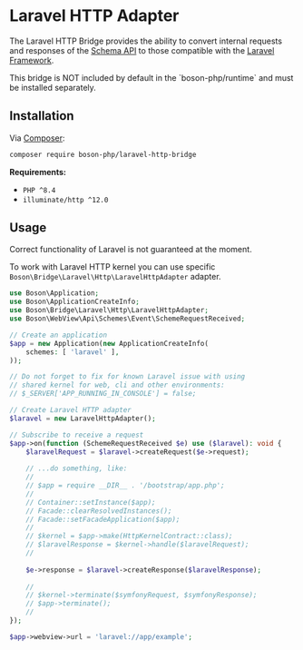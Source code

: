 # Laravel HTTP Adapter

The Laravel HTTP Bridge provides the ability to convert internal requests and 
responses of the [Schema API](schemes-api.md) to those compatible with the 
[Laravel Framework](https://laravel.com).

<note>
This bridge is NOT included by default in the `boson-php/runtime` 
and must be installed separately.
</note>


## Installation

Via [Composer](https://getcomposer.org/doc/01-basic-usage.md#installing-dependencies):

```bash
composer require boson-php/laravel-http-bridge
```

**Requirements:**

* `PHP ^8.4`
* `illuminate/http ^12.0`

## Usage

<warning>
Correct functionality of Laravel is not guaranteed at the moment.
</warning>

To work with Laravel HTTP kernel you can use specific
`Boson\Bridge\Laravel\Http\LaravelHttpAdapter` adapter.

```php
use Boson\Application;
use Boson\ApplicationCreateInfo;
use Boson\Bridge\Laravel\Http\LaravelHttpAdapter;
use Boson\WebView\Api\Schemes\Event\SchemeRequestReceived;

// Create an application
$app = new Application(new ApplicationCreateInfo(
    schemes: [ 'laravel' ],
));

// Do not forget to fix for known Laravel issue with using
// shared kernel for web, cli and other environments:
// $_SERVER['APP_RUNNING_IN_CONSOLE'] = false;

// Create Laravel HTTP adapter
$laravel = new LaravelHttpAdapter();

// Subscribe to receive a request
$app->on(function (SchemeRequestReceived $e) use ($laravel): void {
    $laravelRequest = $laravel->createRequest($e->request);
    
    // ...do something, like:
    // 
    // $app = require __DIR__ . '/bootstrap/app.php';
    //
    // Container::setInstance($app);
    // Facade::clearResolvedInstances();
    // Facade::setFacadeApplication($app);
    //
    // $kernel = $app->make(HttpKernelContract::class);
    // $laravelResponse = $kernel->handle($laravelRequest);
    //
    
    $e->response = $laravel->createResponse($laravelResponse);
    
    //
    // $kernel->terminate($symfonyRequest, $symfonyResponse);
    // $app->terminate();
    //
});

$app->webview->url = 'laravel://app/example';
```

